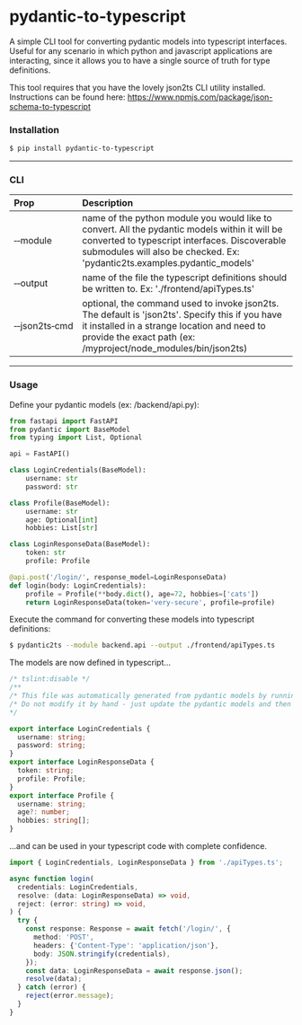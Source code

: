 # pydantic-to-typescript

A simple CLI tool for converting pydantic models into typescript interfaces. Useful for any scenario in which python and javascript applications are interacting, since it allows you to have a single source of truth for type definitions.

This tool requires that you have the lovely json2ts CLI utility installed. Instructions can be found here: https://www.npmjs.com/package/json-schema-to-typescript

### Installation
```bash
$ pip install pydantic-to-typescript
```
---
### CLI

|Prop|Description|
|:----------|:-----------|
|&#8209;&#8209;module|name of the python module you would like to convert. All the pydantic models within it will be converted to typescript interfaces. Discoverable submodules will also be checked. Ex: 'pydantic2ts.examples.pydantic_models'|
|&#8209;&#8209;output|name of the file the typescript definitions should be written to. Ex: './frontend/apiTypes.ts'|
|&#8209;&#8209;json2ts&#8209;cmd|optional, the command used to invoke json2ts. The default is 'json2ts'. Specify this if you have it installed in a strange location and need to provide the exact path (ex: /myproject/node_modules/bin/json2ts)|
---
### Usage
Define your pydantic models (ex: /backend/api.py):
```python
from fastapi import FastAPI
from pydantic import BaseModel
from typing import List, Optional

api = FastAPI()

class LoginCredentials(BaseModel):
    username: str
    password: str

class Profile(BaseModel):
    username: str
    age: Optional[int]
    hobbies: List[str]

class LoginResponseData(BaseModel):
    token: str
    profile: Profile

@api.post('/login/', response_model=LoginResponseData)
def login(body: LoginCredentials):
    profile = Profile(**body.dict(), age=72, hobbies=['cats'])
    return LoginResponseData(token='very-secure', profile=profile)
```
Execute the command for converting these models into typescript definitions:
```bash
$ pydantic2ts --module backend.api --output ./frontend/apiTypes.ts
```
The models are now defined in typescript...
```ts
/* tslint:disable */
/**
/* This file was automatically generated from pydantic models by running pydantic2ts.
/* Do not modify it by hand - just update the pydantic models and then re-run the script
*/

export interface LoginCredentials {
  username: string;
  password: string;
}
export interface LoginResponseData {
  token: string;
  profile: Profile;
}
export interface Profile {
  username: string;
  age?: number;
  hobbies: string[];
}
```
...and can be used in your typescript code with complete confidence.
```ts
import { LoginCredentials, LoginResponseData } from './apiTypes.ts';

async function login(
  credentials: LoginCredentials,
  resolve: (data: LoginResponseData) => void,
  reject: (error: string) => void,
) {
  try {
    const response: Response = await fetch('/login/', {
      method: 'POST',
      headers: {'Content-Type': 'application/json'},
      body: JSON.stringify(credentials),
    });
    const data: LoginResponseData = await response.json();
    resolve(data);
  } catch (error) {
    reject(error.message);
  }
}
```